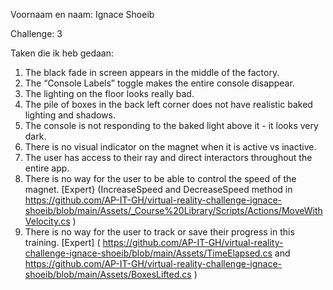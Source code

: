 Voornaam en naam: Ignace Shoeib

Challenge: 3

Taken die ik heb gedaan:
  1.  The black fade in screen appears in the middle of the factory.
  2.  The “Console Labels” toggle makes the entire console disappear.
  3.  The lighting on the floor looks really bad.
  4.  The pile of boxes in the back left corner does not have realistic baked lighting and shadows.
  5.  The console is not responding to the baked light above it - it looks very dark.
  6.  There is no visual indicator on the magnet when it is active vs inactive.
  7.  The user has access to their ray and direct interactors throughout the entire app.
  8.  There is no way for the user to be able to control the speed of the magnet. [Expert} (IncreaseSpeed and DecreaseSpeed method in https://github.com/AP-IT-GH/virtual-reality-challenge-ignace-shoeib/blob/main/Assets/_Course%20Library/Scripts/Actions/MoveWithVelocity.cs )
  9.  There is no way for the user to track or save their progress in this training. [Expert] ( https://github.com/AP-IT-GH/virtual-reality-challenge-ignace-shoeib/blob/main/Assets/TimeElapsed.cs and https://github.com/AP-IT-GH/virtual-reality-challenge-ignace-shoeib/blob/main/Assets/BoxesLifted.cs )
